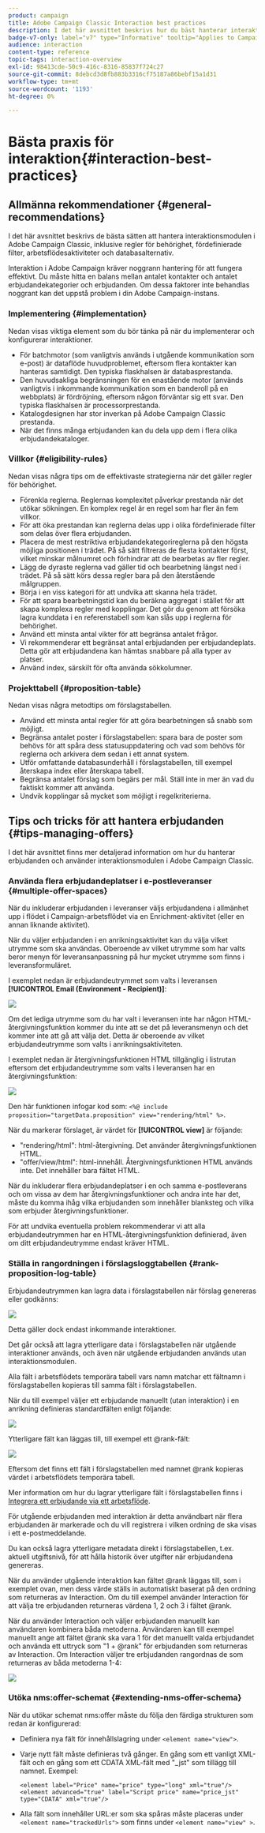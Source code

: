 ```yaml
---
product: campaign
title: Adobe Campaign Classic Interaction best practices
description: I det här avsnittet beskrivs hur du bäst hanterar interaktionsmodulen i Adobe Campaign Classic
badge-v7-only: label="v7" type="Informative" tooltip="Applies to Campaign Classic v7 only"
audience: interaction
content-type: reference
topic-tags: interaction-overview
exl-id: 98413cde-50c9-416c-8316-85837f724c27
source-git-commit: 8debcd3d8fb883b3316cf75187a86bebf15a1d31
workflow-type: tm+mt
source-wordcount: '1193'
ht-degree: 0%

---
```


# Bästa praxis för interaktion{#interaction-best-practices}



## Allmänna rekommendationer {#general-recommendations}

I det här avsnittet beskrivs de bästa sätten att hantera interaktionsmodulen i Adobe Campaign Classic, inklusive regler för behörighet, fördefinierade filter, arbetsflödesaktiviteter och databasalternativ.

Interaktion i Adobe Campaign kräver noggrann hantering för att fungera effektivt. Du måste hitta en balans mellan antalet kontakter och antalet erbjudandekategorier och erbjudanden. Om dessa faktorer inte behandlas noggrant kan det uppstå problem i din Adobe Campaign-instans.

### Implementering {#implementation}

Nedan visas viktiga element som du bör tänka på när du implementerar och konfigurerar interaktioner.

* För batchmotor (som vanligtvis används i utgående kommunikation som e-post) är dataflöde huvudproblemet, eftersom flera kontakter kan hanteras samtidigt. Den typiska flaskhalsen är databasprestanda.
* Den huvudsakliga begränsningen för en enastående motor (används vanligtvis i inkommande kommunikation som en banderoll på en webbplats) är fördröjning, eftersom någon förväntar sig ett svar. Den typiska flaskhalsen är processorprestanda.
* Katalogdesignen har stor inverkan på Adobe Campaign Classic prestanda.
* När det finns många erbjudanden kan du dela upp dem i flera olika erbjudandekataloger.

### Villkor {#eligibility-rules}

Nedan visas några tips om de effektivaste strategierna när det gäller regler för behörighet.

* Förenkla reglerna. Reglernas komplexitet påverkar prestanda när det utökar sökningen. En komplex regel är en regel som har fler än fem villkor.
* För att öka prestandan kan reglerna delas upp i olika fördefinierade filter som delas över flera erbjudanden.
* Placera de mest restriktiva erbjudandekategorireglerna på den högsta möjliga positionen i trädet. På så sätt filtreras de flesta kontakter först, vilket minskar målnumret och förhindrar att de bearbetas av fler regler.
* Lägg de dyraste reglerna vad gäller tid och bearbetning längst ned i trädet. På så sätt körs dessa regler bara på den återstående målgruppen.
* Börja i en viss kategori för att undvika att skanna hela trädet.
* För att spara bearbetningstid kan du beräkna aggregat i stället för att skapa komplexa regler med kopplingar. Det gör du genom att försöka lagra kunddata i en referenstabell som kan slås upp i reglerna för behörighet.
* Använd ett minsta antal vikter för att begränsa antalet frågor.
* Vi rekommenderar ett begränsat antal erbjudanden per erbjudandeplats. Detta gör att erbjudandena kan hämtas snabbare på alla typer av platser.
* Använd index, särskilt för ofta använda sökkolumner.

### Projekttabell {#proposition-table}

Nedan visas några metodtips om förslagstabellen.

* Använd ett minsta antal regler för att göra bearbetningen så snabb som möjligt.
* Begränsa antalet poster i förslagstabellen: spara bara de poster som behövs för att spåra dess statusuppdatering och vad som behövs för reglerna och arkivera dem sedan i ett annat system.
* Utför omfattande databasunderhåll i förslagstabellen, till exempel återskapa index eller återskapa tabell.
* Begränsa antalet förslag som begärs per mål. Ställ inte in mer än vad du faktiskt kommer att använda.
* Undvik kopplingar så mycket som möjligt i regelkriterierna.

## Tips och tricks för att hantera erbjudanden {#tips-managing-offers}

I det här avsnittet finns mer detaljerad information om hur du hanterar erbjudanden och använder interaktionsmodulen i Adobe Campaign Classic.

### Använda flera erbjudandeplatser i e-postleveranser {#multiple-offer-spaces}

När du inkluderar erbjudanden i leveranser väljs erbjudandena i allmänhet upp i flödet i Campaign-arbetsflödet via en Enrichment-aktivitet (eller en annan liknande aktivitet).

När du väljer erbjudanden i en anrikningsaktivitet kan du välja vilket utrymme som ska användas. Oberoende av vilket utrymme som har valts beror menyn för leveransanpassning på hur mycket utrymme som finns i leveransformuläret.

I exemplet nedan är erbjudandeutrymmet som valts i leveransen **[!UICONTROL Email (Environment - Recipient)]**:

![](assets/Interaction-best-practices-offer-space-selected.png)

Om det lediga utrymme som du har valt i leveransen inte har någon HTML-återgivningsfunktion kommer du inte att se det på leveransmenyn och det kommer inte att gå att välja det. Detta är oberoende av vilket erbjudandeutrymme som valts i anrikningsaktiviteten.

I exemplet nedan är återgivningsfunktionen HTML tillgänglig i listrutan eftersom det erbjudandeutrymme som valts i leveransen har en återgivningsfunktion:

![](assets/Interaction-best-practices-HTML-rendering.png)

Den här funktionen infogar kod som: `<%@ include proposition="targetData.proposition" view="rendering/html" %>`.

När du markerar förslaget, är värdet för **[!UICONTROL view]** är följande:
* &quot;rendering/html&quot;: html-återgivning. Det använder återgivningsfunktionen HTML.
* &quot;offer/view/html&quot;: html-innehåll. Återgivningsfunktionen HTML används inte. Det innehåller bara fältet HTML.

När du inkluderar flera erbjudandeplatser i en och samma e-postleverans och om vissa av dem har återgivningsfunktioner och andra inte har det, måste du komma ihåg vilka erbjudanden som innehåller blanksteg och vilka som erbjuder återgivningsfunktioner.

För att undvika eventuella problem rekommenderar vi att alla erbjudandeutrymmen har en HTML-återgivningsfunktion definierad, även om ditt erbjudandeutrymme endast kräver HTML.

### Ställa in rangordningen i förslagsloggtabellen {#rank-proposition-log-table}

Erbjudandeutrymmen kan lagra data i förslagstabellen när förslag genereras eller godkänns:

![](assets/Interaction-best-practices-offer-space-storage.png)

Detta gäller dock endast inkommande interaktioner.

Det går också att lagra ytterligare data i förslagstabellen när utgående interaktioner används, och även när utgående erbjudanden används utan interaktionsmodulen.

Alla fält i arbetsflödets temporära tabell vars namn matchar ett fältnamn i förslagstabellen kopieras till samma fält i förslagstabellen.

När du till exempel väljer ett erbjudande manuellt (utan interaktion) i en anrikning definieras standardfälten enligt följande:

![](assets/Interaction-best-practices-manual-offer-std-fields.png)

Ytterligare fält kan läggas till, till exempel ett @rank-fält:

![](assets/Interaction-best-practices-manual-offer-add-fields.png)

Eftersom det finns ett fält i förslagstabellen med namnet @rank kopieras värdet i arbetsflödets temporära tabell.

Mer information om hur du lagrar ytterligare fält i förslagstabellen finns i [Integrera ett erbjudande via ett arbetsflöde](../../interaction/using/integrating-an-offer-via-a-workflow.md#storing-offer-rankings-and-weights).

För utgående erbjudanden med interaktion är detta användbart när flera erbjudanden är markerade och du vill registrera i vilken ordning de ska visas i ett e-postmeddelande.

Du kan också lagra ytterligare metadata direkt i förslagstabellen, t.ex. aktuell utgiftsnivå, för att hålla historik över utgifter när erbjudandena genereras.

När du använder utgående interaktion kan fältet @rank läggas till, som i exemplet ovan, men dess värde ställs in automatiskt baserat på den ordning som returneras av Interaction. Om du till exempel använder Interaction för att välja tre erbjudanden returneras värdena 1, 2 och 3 i fältet @rank.

När du använder Interaction och väljer erbjudanden manuellt kan användaren kombinera båda metoderna. Användaren kan till exempel manuellt ange att fältet @rank ska vara 1 för det manuellt valda erbjudandet och använda ett uttryck som &quot;1 + @rank&quot; för erbjudanden som returneras av Interaction. Om Interaction väljer tre erbjudanden rangordnas de som returneras av båda metoderna 1-4:

![](assets/Interaction-best-practices-manual-offer-combined.png)

### Utöka nms:offer-schemat {#extending-nms-offer-schema}

När du utökar schemat nms:offer måste du följa den färdiga strukturen som redan är konfigurerad:
* Definiera nya fält för innehållslagring under `<element name="view">`.
* Varje nytt fält måste definieras två gånger. En gång som ett vanligt XML-fält och en gång som ett CDATA XML-fält med &quot;_jst&quot; som tillägg till namnet. Exempel:

   ```
   <element label="Price" name="price" type="long" xml="true"/>
   <element advanced="true" label="Script price" name="price_jst" type="CDATA" xml="true"/>
   ```

* Alla fält som innehåller URL:er som ska spåras måste placeras under `<element name="trackedUrls">` som finns under `<element name="view" >`.

